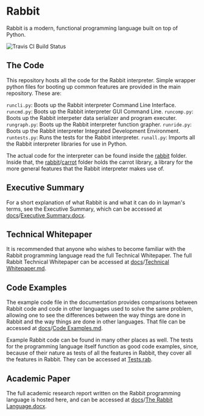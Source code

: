 Rabbit
======

Rabbit is a modern, functional programming language built on top of Python.

![Travis CI Build Status](https://travis-ci.org/evhub/rabbit.svg?branch=master)

## The Code

This repository hosts all the code for the Rabbit interpreter. Simple wrapper python files for booting up common features are provided in the main repository. These are:

`runcli.py`: Boots up the Rabbit interpreter Command Line Interface.
`runcmd.py`: Boots up the Rabbit interpreter GUI Command Line.
`runcomp.py`: Boots up the Rabbit interpeter data serializer and program executer.
`rungraph.py`: Boots up the Rabbit interpreter function grapher.
`runride.py`: Boots up the Rabbit interpreter Integrated Development Environment.
`runtests.py`: Runs the tests for the Rabbit interpreter.
`runall.py`: Imports all the Rabbit interpreter libraries for use in Python.

The actual code for the interpreter can be found inside the [rabbit](/rabbit) folder. Inside that, the [rabbit](/rabbit)/[carrot](/rabbit/carrot) folder holds the carrot library, a library for the more general features that the Rabbit interpreter makes use of.

## Executive Summary

For a short explanation of what Rabbit is and what it can do in layman's terms, see the Executive Summary, which can be accessed at [docs](/docs)/[Executive Summary.docx](/docs/Executive%20Summary.docx).

## Technical Whitepaper

It is recommended that anyone who wishes to become familiar with the Rabbit programming language read the full Technical Whitepaper. The full Rabbit Technical Whitepaper can be accessed at [docs](/docs)/[Technical Whitepaper.md](/docs/Technical%20Whitepaper.md).

## Code Examples

The example code file in the documentation provides comparisons between Rabbit code and code in other languages used to solve the same problem, allowing one to see the differences between the way things are done in Rabbit and the way things are done in other languages. That file can be accessed at [docs](/docs)/[Code Examples.md](/docs/Code%20Examples.md).

Example Rabbit code can be found in many other places as well. The tests for the programming language itself function as good code examples, since, because of their nature as tests of all the features in Rabbit, they cover all the features in Rabbit. They can be accessed at [Tests.rab](/Tests.rab).

## Academic Paper

The full academic research report written on the Rabbit programming language is hosted here, and can be accessed at [docs](/docs)/[The Rabbit Language.docx](/docs/The%20Rabbit%20Language.docx).
